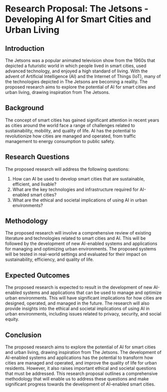 # Research Proposal: The Jetsons - Developing AI for Smart Cities and Urban Living

## Introduction
The Jetsons was a popular animated television show from the 1960s that depicted a futuristic world in which people lived in smart cities, used advanced technology, and enjoyed a high standard of living. With the advent of Artificial Intelligence (AI) and the Internet of Things (IoT), many of the technologies depicted in The Jetsons are becoming a reality. The proposed research aims to explore the potential of AI for smart cities and urban living, drawing inspiration from The Jetsons.

## Background
The concept of smart cities has gained significant attention in recent years as cities around the world face a range of challenges related to sustainability, mobility, and quality of life. AI has the potential to revolutionize how cities are managed and operated, from traffic management to energy consumption to public safety.

## Research Questions
The proposed research will address the following questions:
1. How can AI be used to develop smart cities that are sustainable, efficient, and livable?
2. What are the key technologies and infrastructure required for AI-enabled smart cities?
3. What are the ethical and societal implications of using AI in urban environments?

## Methodology
The proposed research will involve a comprehensive review of existing literature and technologies related to smart cities and AI. This will be followed by the development of new AI-enabled systems and applications for managing and optimizing urban environments. The proposed systems will be tested in real-world settings and evaluated for their impact on sustainability, efficiency, and quality of life.

## Expected Outcomes
The proposed research is expected to result in the development of new AI-enabled systems and applications that can be used to manage and optimize urban environments. This will have significant implications for how cities are designed, operated, and managed in the future. The research will also provide insights into the ethical and societal implications of using AI in urban environments, including issues related to privacy, security, and social equity.

## Conclusion
The proposed research aims to explore the potential of AI for smart cities and urban living, drawing inspiration from The Jetsons. The development of AI-enabled systems and applications has the potential to transform how cities are managed and operated, and improve the quality of life for urban residents. However, it also raises important ethical and societal questions that must be addressed. This research proposal outlines a comprehensive methodology that will enable us to address these questions and make significant progress towards the development of AI-enabled smart cities. 

